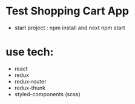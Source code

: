 # Test Shopping Cart App

- start project : npm install and next npm start

# use tech:

- react
- redux
- redux-router
- redux-thunk
- styled-components (scss)
